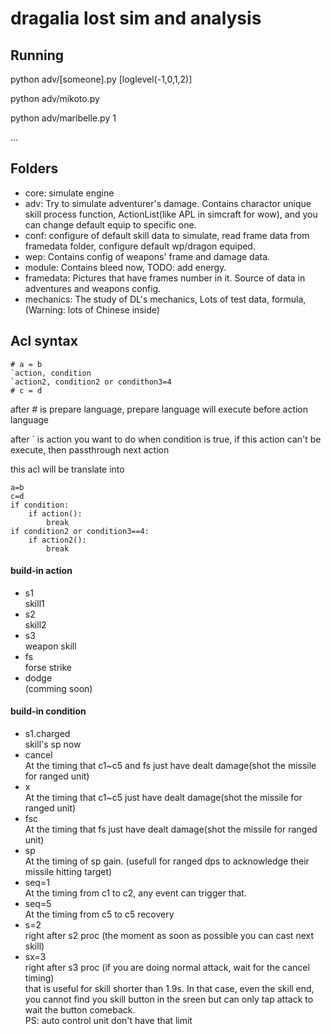# dragalia lost sim and analysis


## Running
python adv/[someone].py [loglevel(-1,0,1,2)]

python adv/mikoto.py

python adv/maribelle.py 1

...

## Folders
- core: simulate engine
- adv: Try to simulate adventurer's damage. Contains charactor unique skill process function, ActionList(like APL in simcraft for wow), and you can change default equip to specific one.
- conf: configure of default skill data to simulate, read frame data from framedata folder, configure default wp/dragon equiped.
- wep: Contains config of weapons' frame and damage data.
- module: Contains bleed now, TODO: add energy.
- framedata: Pictures that have frames number in it. Source of data in adventures and weapons config.
- mechanics: The study of DL's mechanics, Lots of test data, formula,  (Warning: lots of Chinese inside)

## Acl syntax
```
# a = b
`action, condition
`action2, condition2 or condithon3=4
# c = d
```
after # is prepare language, prepare language will execute before action language

after ` is action you want to do when condition is true, if this action can't be execute, then passthrough next action

this acl will be translate into
```
a=b
c=d
if condition:
    if action():
        break
if condition2 or condition3==4:
    if action2():
        break
```
#### build-in action
- s1  
skill1
- s2  
skill2
- s3  
weapon skill
- fs  
forse strike
- dodge  
(comming soon)


#### build-in condition
- s1.charged    
skill's sp now
- cancel  
At the timing that c1~c5 and fs just have dealt damage(shot the missile for ranged unit)
- x  
At the timing that c1~c5 just have dealt damage(shot the missile for ranged unit)
- fsc  
At the timing that fs just have dealt damage(shot the missile for ranged unit)
- sp  
At the timing of sp gain. (usefull for ranged dps to acknowledge their missile hitting target)
- seq=1  
At the timing from c1 to c2, any event can trigger that.
- seq=5  
At the timing from c5 to c5 recovery
- s=2  
right after s2 proc (the moment as soon as possible you can cast next skill) 
- sx=3  
right after s3 proc (if you are doing normal attack, wait for the cancel timing)  
that is useful for skill shorter than 1.9s. In that case, even the skill end, you cannot find you skill button in the sreen but can only tap attack to wait the button comeback.  
PS: auto control unit don't have that limit

